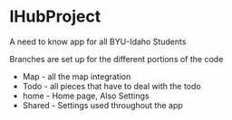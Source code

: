 # IHubProject
 A need to know app for all BYU-Idaho Students
 
 Branches are set up for the different portions of the code
 - Map - all the map integration
 - Todo - all pieces that have to deal with the todo
 - home - Home page, Also Settings
 - Shared - Settings used throughout the app
